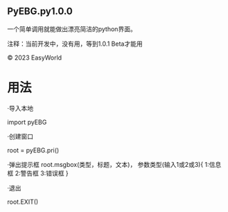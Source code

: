 ## PyEBG.py1.0.0
一个简单调用就能做出漂亮简洁的python界面。

注释：当前开发中，没有用，等到1.0.1 Beta才能用

© 2023 EasyWorld


# 用法

·导入本地

import pyEBG


·创建窗口

 root = pyEBG.pri()


·弹出提示框
 root.msgbox(类型，标题，文本)，
 参数类型(输入1或2或3){
 1:信息框
 2:警告框
 3:错误框
 }


·退出

 root.EXIT()



 
